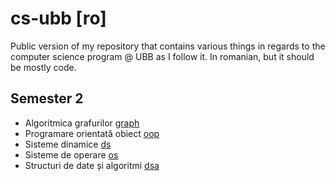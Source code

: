 # cs-ubb [ro]

Public version of my repository that contains various things in regards to the computer science program @ UBB as I follow it. In romanian, but it should be mostly code.

<!-- ## Semester 1 TODO
- Arhitectura sistemelor de calcul [csa](sem1/csa)
- Fundamentele programării [fp](sem1/fp) -->

## Semester 2
- Algoritmica grafurilor [graph](sem2/graph)
- Programare orientată obiect [oop](sem2/oop)
- Sisteme dinamice [ds](sem2/ds)
- Sisteme de operare [os](sem2/os)
- Structuri de date și algoritmi [dsa](sem2/dsa)